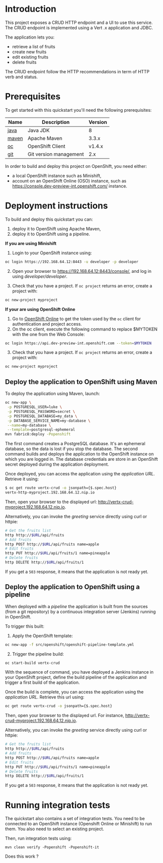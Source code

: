 # Introduction

This project exposes a CRUD HTTP endpoint and a UI to use this service. The CRUD endpoint is implemented using a Vert
.x application and JDBC.

The application lets you:

* retrieve a list of fruits
* create new fruits
* edit existing fruits
* delete fruits

The CRUD endpoint follow the HTTP recommendations in term of HTTP verb and status.

# Prerequisites

To get started with this quickstart you'll need the following prerequisites:

Name | Description | Version
--- | --- | ---
[java][1] | Java JDK | 8
[maven][2] | Apache Maven | 3.3.x 
[oc][3] | OpenShift Client | v1.4.x
[git][4] | Git version management | 2.x 

[1]: http://www.oracle.com/technetwork/java/javase/downloads/
[2]: https://maven.apache.org/download.cgi?Preferred=ftp://mirror.reverse.net/pub/apache/
[3]: https://docs.openshift.com/enterprise/3.2/cli_reference/get_started_cli.html
[4]: https://git-scm.com/book/en/v2/Getting-Started-Installing-Git

In order to build and deploy this project on OpenShift, you need either:

* a local OpenShift instance such as Minishift,
* account on an OpenShift Online (OSO) instance, such as https://console.dev-preview-int.openshift.com/ instance.

# Deployment instructions

To build and deploy this quickstart you can:

1. deploy it to OpenShift using Apache Maven,
2. deploy it to OpenShift using a pipeline.
 
**If you are using Minishift**

1. Login to your OpenShift instance using:

```bash
oc login https://192.168.64.12:8443 -u developer -p developer
```

2. Open your browser to https://192.168.64.12:8443/console/, and log in using _developer/developer_.

3. Check that you have a project. If `oc project` returns an error, create a project with:

```bash
oc new-project myproject
```

**If your are using OpenShift Online**
  
1. Go to [OpenShift Online](https://console.dev-preview-int.openshift.com/console/command-line) to get the token used 
by the `oc` client for authentication and project access.
2. On the oc client, execute the following command to replace $MYTOKEN with the one from the Web Console:
     
```bash
oc login https://api.dev-preview-int.openshift.com --token=$MYTOKEN
```

3. Check that you have a project. If `oc project` returns an error, create a project with:
   
```bash
oc new-project myproject
```

## Deploy the application to OpenShift using Maven

To deploy the application using Maven, launch:

```bash
oc new-app \
 -p POSTGRESQL_USER=luke \
 -p POSTGRESQL_PASSWORD=secret \
 -p POSTGRESQL_DATABASE=my_data \
 -p DATABASE_SERVICE_NAME=my-database \
 --name=my-database \
 --template=postgresql-ephemeral 
mvn fabric8:deploy -Popenshift
```

The first command creates a PostgreSQL database. It's an ephemeral database, so the data is lost if you stop the 
database. The second command builds and deploys the application to the OpenShift instance on which you are logged in.
 The database credentials are store in an OpenShift secret deployed during the application deployment.

Once deployed, you can access the application using the _application URL_. Retrieve it using:

```bash
$ oc get route vertx-crud -o jsonpath={$.spec.host}
vertx-http-myproject.192.168.64.12.nip.io                                                                                                                              
```

Then, open your browser to the displayed url: http://vertx-crud-myproject.192.168.64.12.nip.io.                                                                         

Alternatively, you can invoke the _greeting_ service directly using curl or httpie:
    
```bash
# Get the fruits list
http http://$URL/api/fruits
# Add fruits
http POST http://$URL/api/fruits name=apple
# Edit fruits
http PUT http://$URL/api/fruits/1 name=pineapple
# Delete fruits
http DELETE http://$URL/api/fruits/1
```

If you get a `503` response, it means that the application is not ready yet.

## Deploy the application to OpenShift using a pipeline

When deployed with a _pipeline_ the application is built from the sources (from a git repository) by a continuous 
integration server (Jenkins) running in OpenShift.

To trigger this built:

1. Apply the OpenShift template:

```bash
oc new-app -f src/openshift/openshift-pipeline-template.yml
```

2. Trigger the pipeline build:

```bash
oc start-build vertx-crud
```

With the sequence of command, you have deployed a Jenkins instance in your OpenShift project, define the build 
pipeline of the application and trigger a first build of the application.

Once the build is complete, you can access the application using the _application URL_. Retrieve this url using:

```bash
oc get route vertx-crud -o jsonpath={$.spec.host}
```

Then, open your browser to the displayed url. For instance, http://vertx-crud-myproject.192.168.64.12.nip.io.           
                                                              
Alternatively, you can invoke the _greeting_ service directly using curl or httpie:
    
```bash
# Get the fruits list
http http://$URL/api/fruits
# Add fruits
http POST http://$URL/api/fruits name=apple
# Edit fruits
http PUT http://$URL/api/fruits/1 name=pineapple
# Delete fruits
http DELETE http://$URL/api/fruits/1
```

If you get a `503` response, it means that the application is not ready yet.


# Running integration tests

The quickstart also contains a set of integration tests. You need to be connected to an OpenShift instance (Openshift 
Online or Minishift) to run them. You also need to select an existing project.

Then, run integration tests using:

```
mvn clean verify -Popenshift -Popenshift-it
```

Does this work ?